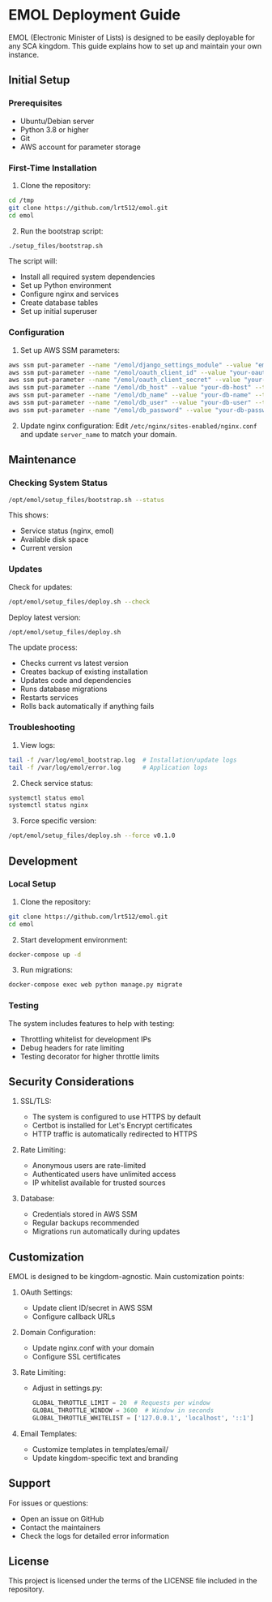 # EMOL Deployment Guide

EMOL (Electronic Minister of Lists) is designed to be easily deployable for any SCA kingdom. This guide explains how to set up and maintain your own instance.

## Initial Setup

### Prerequisites
- Ubuntu/Debian server
- Python 3.8 or higher
- Git
- AWS account for parameter storage

### First-Time Installation

1. Clone the repository:

```bash
cd /tmp
git clone https://github.com/lrt512/emol.git
cd emol
```

2. Run the bootstrap script:
```bash
./setup_files/bootstrap.sh
```

The script will:
- Install all required system dependencies
- Set up Python environment
- Configure nginx and services
- Create database tables
- Set up initial superuser

### Configuration

1. Set up AWS SSM parameters:
```bash
aws ssm put-parameter --name "/emol/django_settings_module" --value "emol.settings.prod" --type "SecureString"
aws ssm put-parameter --name "/emol/oauth_client_id" --value "your-oauth-id" --type "SecureString"
aws ssm put-parameter --name "/emol/oauth_client_secret" --value "your-oauth-secret" --type "SecureString"
aws ssm put-parameter --name "/emol/db_host" --value "your-db-host" --type "SecureString"
aws ssm put-parameter --name "/emol/db_name" --value "your-db-name" --type "SecureString"
aws ssm put-parameter --name "/emol/db_user" --value "your-db-user" --type "SecureString"
aws ssm put-parameter --name "/emol/db_password" --value "your-db-password" --type "SecureString"
```

2. Update nginx configuration:
Edit `/etc/nginx/sites-enabled/nginx.conf` and update `server_name` to match your domain.

## Maintenance

### Checking System Status
```bash
/opt/emol/setup_files/bootstrap.sh --status
```

This shows:
- Service status (nginx, emol)
- Available disk space
- Current version

### Updates

Check for updates:
```bash
/opt/emol/setup_files/deploy.sh --check
```

Deploy latest version:
```bash
/opt/emol/setup_files/deploy.sh
```

The update process:
- Checks current vs latest version
- Creates backup of existing installation
- Updates code and dependencies
- Runs database migrations
- Restarts services
- Rolls back automatically if anything fails

### Troubleshooting

1. View logs:
```bash
tail -f /var/log/emol_bootstrap.log  # Installation/update logs
tail -f /var/log/emol/error.log      # Application logs
```

2. Check service status:
```bash
systemctl status emol
systemctl status nginx
```

3. Force specific version:
```bash
/opt/emol/setup_files/deploy.sh --force v0.1.0
```

## Development

### Local Setup

1. Clone the repository:
```bash
git clone https://github.com/lrt512/emol.git
cd emol
```

2. Start development environment:
```bash
docker-compose up -d
```

3. Run migrations:
```bash
docker-compose exec web python manage.py migrate
```

### Testing

The system includes features to help with testing:
- Throttling whitelist for development IPs
- Debug headers for rate limiting
- Testing decorator for higher throttle limits

## Security Considerations

1. SSL/TLS:
   - The system is configured to use HTTPS by default
   - Certbot is installed for Let's Encrypt certificates
   - HTTP traffic is automatically redirected to HTTPS

2. Rate Limiting:
   - Anonymous users are rate-limited
   - Authenticated users have unlimited access
   - IP whitelist available for trusted sources

3. Database:
   - Credentials stored in AWS SSM
   - Regular backups recommended
   - Migrations run automatically during updates

## Customization

EMOL is designed to be kingdom-agnostic. Main customization points:

1. OAuth Settings:
   - Update client ID/secret in AWS SSM
   - Configure callback URLs

2. Domain Configuration:
   - Update nginx.conf with your domain
   - Configure SSL certificates

3. Rate Limiting:
   - Adjust in settings.py:
     ```python
     GLOBAL_THROTTLE_LIMIT = 20  # Requests per window
     GLOBAL_THROTTLE_WINDOW = 3600  # Window in seconds
     GLOBAL_THROTTLE_WHITELIST = ['127.0.0.1', 'localhost', '::1']
     ```

4. Email Templates:
   - Customize templates in templates/email/
   - Update kingdom-specific text and branding

## Support

For issues or questions:
- Open an issue on GitHub
- Contact the maintainers
- Check the logs for detailed error information

## License

This project is licensed under the terms of the LICENSE file included in the repository.